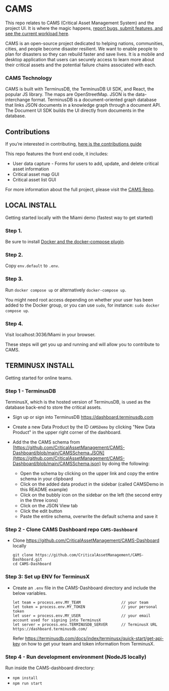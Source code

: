 # CAMS
This repo relates to CAMS (Critical Asset Management System) and the project UI. It is where the magic happens, [report bugs, submit features, and see the current workload here](https://github.com/CriticalAssetManagement/CAMS-Dashboard/issues).

CAMS is an open-source project dedicated to helping nations, communities, cities, and people become disaster resilient. We want to enable people to plan for disasters so they can rebuild faster and save lives. It is a mobile and desktop application that users can securely access to learn more about their critical assets and the potential failure chains associated with each.

### CAMS Technology

CAMS is built with TerminusDB, the TerminusDB UI SDK, and React, the popular JS library. The maps are OpenStreetMap. JSON is the data-interchange format. TerminusDB is a document-oriented graph database that links JSON documents in a knowledge graph through a document API. The Document UI SDK builds the UI directly from documents in the database.

## Contributions

If you’re interested in contributing, [here is the contributions guide](https://github.com/CriticalAssetManagement/contributor-guide/blob/main/README.md)

This repo features the front end code, it includes:

- User data capture - Forms for users to add, update, and delete critical asset information
- Critical asset map GUI
- Critical asset list GUI

For more information about the full project, please visit the [CAMS Repo](https://github.com/CriticalAssetManagement/CAMS).

## LOCAL INSTALL

Getting started locally with the Miami demo (fastest way to get started)

### Step 1.

Be sure to install [Docker and the docker-compose plugin](https://docs.docker.com/engine/install/).

### Step 2.

Copy `env.default` to `.env`.

### Step 3.

Run `docker compose up` or alternatively `docker-compose up`.

You might need root access depending on whether your user has been added to the Docker group, or you can use `sudo`, for instance: `sudo docker compose up`.

### Step 4.

Visit localhost:3036/Miami in your browser.

These steps will get you up and running and will allow you to contribute to CAMS.

## TERMINUSX INSTALL

Getting started for online teams.

### Step 1 - TerminusDB

TerminusX, which is the hosted version of TerminusDB, is used as the database back-end to store the critical assets.

- Sign up or sign into TerminusDB https://dashboard.terminusdb.com

- Create a new Data Product by the ID ```CAMSDemo``` by clicking "New Data Product" in the upper right corner of the dashboard.

- Add the the CAMS schema from [https://github.com/CriticalAssetManagement/CAMS-Dashboard/blob/main/CAMSSchema.JSON](https://github.com/CriticalAssetManagement/CAMS-Dashboard/blob/main/CAMSSchema.json) by doing the following:
  - Open the schema by clicking on the upper link and copy the entire schema in your clipboard
  - Click on the added data product in the sidebar (called CAMSDemo in this README example)
  - Click on the bubbly icon on the sidebar on the left (the second entry in the three icons)
  - Click on the JSON View tab
  - Click the edit button
  - Paste the entire schema, overwrite the default schema and save it

### Step 2 - Clone CAMS Dashboard repo ```CAMS-Dashboard```

- Clone https://github.com/CriticalAssetManagement/CAMS-Dashboard locally
  ```
  git clone https://github.com/CriticalAssetManagement/CAMS-Dashboard.git
  cd CAMS-Dashboard
  ```

### Step 3: Set up ENV for TerminusX

- Create an ```.env``` file in the CAMS-Dashboard directory and include the below variables.

    ```
    let team = process.env.MY_TEAM                  // your team
    let token = process.env.MY_TOKEN                // your personal token
    let user = process.env.MY_USER                  // your email account used for signing into TerminusX
    let server = process.env.TERMINUSDB_SERVER      // TerminusX URL https://dashboard.terminusdb.com/
    ```

    Refer https://terminusdb.com/docs/index/terminusx/quick-start/get-api-key on how to get your team and token information
    from TerminusX.

### Step 4 - Run development environment (NodeJS locally)

Run inside the CAMS-dashboard directory:
- `npm install`
- `npm run start`

